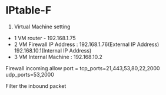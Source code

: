 # IPtable-F

1. Virtual Machine setting

* 1 VM router - 192.168.1.75
* 2 VM Firewall IP Address : 192.168.1.76(External IP Address)
                             192.168.10.1(Internal IP Address)
* 3 VM Internal Machine : 192.168.10.2

Firewall incoming allow port = tcp_ports=21,443,53,80,22,2000 udp_ports=53,2000

Filter the inbound packet

